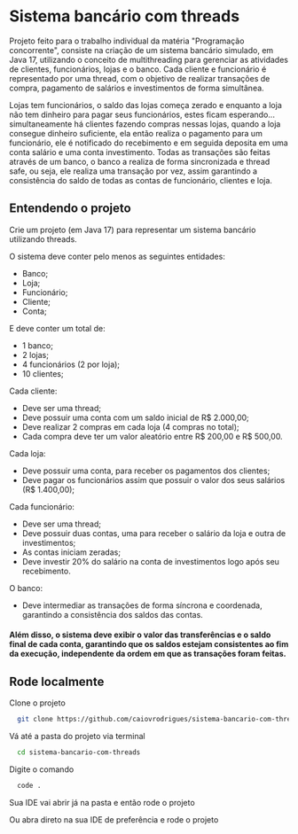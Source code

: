 
# Sistema bancário com threads

Projeto feito para o trabalho individual da matéria "Programação concorrente", consiste na criação de um sistema bancário simulado, em Java 17, utilizando o conceito de multithreading para gerenciar as atividades de clientes, funcionários, lojas e o banco. Cada cliente e funcionário é representado por uma thread, com o objetivo de realizar transações de compra, pagamento de salários e investimentos de forma simultânea.

Lojas tem funcionários, o saldo das lojas começa zerado e enquanto a loja não tem dinheiro para pagar seus funcionários, estes ficam esperando... simultaneamente há clientes fazendo compras nessas lojas, quando a loja consegue dinheiro suficiente, ela então realiza o pagamento para um funcionário, ele é notificado do recebimento e em seguida deposita em uma conta salário e uma conta investimento. Todas as transações são feitas através de um banco, o banco a realiza de forma sincronizada e thread safe, ou seja, ele realiza uma transação por vez, assim garantindo a consistência do saldo de todas as contas de funcionário, clientes e loja. 



## Entendendo o projeto

Crie um projeto (em Java 17) para representar um sistema bancário utilizando threads.

O sistema deve conter pelo menos as seguintes entidades:
- Banco;
- Loja;
- Funcionário;
- Cliente;
- Conta;

E deve conter um total de:
- 1 banco;
- 2 lojas;
- 4 funcionários (2 por loja);
- 10 clientes;

Cada cliente:
- Deve ser uma thread;
- Deve possuir uma conta com um saldo inicial de R$ 2.000,00;
- Deve realizar 2 compras em cada loja (4 compras no total);
- Cada compra deve ter um valor aleatório entre R$ 200,00 e R$ 500,00.

Cada loja:
- Deve possuir uma conta, para receber os pagamentos dos clientes;
- Deve pagar os funcionários assim que possuir o valor dos seus salários (R$ 1.400,00);

Cada funcionário:
- Deve ser uma thread;
- Deve possuir duas contas, uma para receber o salário da loja e outra de investimentos;
- As contas iniciam zeradas;
- Deve investir 20% do salário na conta de investimentos logo após seu recebimento.

O banco:
- Deve intermediar as transações de forma síncrona e coordenada, garantindo a consistência dos saldos das contas.

#### Além disso, o sistema deve exibir o valor das transferências e o saldo final de cada conta, garantindo que os saldos estejam consistentes ao fim da execução, independente da ordem em que as transações foram feitas.
## Rode localmente

Clone o projeto

```bash
  git clone https://github.com/caiovrodrigues/sistema-bancario-com-threads.git
```

Vá até a pasta do projeto via terminal

```bash
  cd sistema-bancario-com-threads
```

Digite o comando

```bash
  code .
```
Sua IDE vai abrir já na pasta e então rode o projeto

Ou abra direto na sua IDE de preferência e rode o projeto

